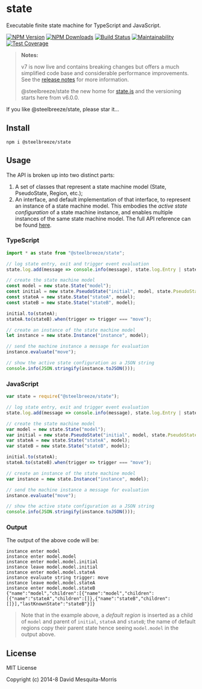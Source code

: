 # state
Executable finite state machine for TypeScript and JavaScript.

[![NPM Version][npm-image]][npm-url]
[![NPM Downloads][downloads-image]][npm-url]
[![Build Status](https://travis-ci.org/steelbreeze/state.svg?branch=master)](https://travis-ci.org/steelbreeze/state)
[![Maintainability](https://api.codeclimate.com/v1/badges/ba16b2f2be9016842326/maintainability)](https://codeclimate.com/github/steelbreeze/state/maintainability)
[![Test Coverage](https://api.codeclimate.com/v1/badges/ba16b2f2be9016842326/test_coverage)](https://codeclimate.com/github/steelbreeze/state/test_coverage)

> **Notes:**
>
>v7 is now live and contains breaking changes but offers a much simplified code base and considerable performance improvements. See the [release notes](RELEASES.md) for more information.
>
>@steelbreeze/state the new home for [state.js](https://github.com/steelbreeze/state.js) and the versioning starts here from v6.0.0.

If you like @steelbreeze/state, please star it...

## Install
```shell
npm i @steelbreeze/state
```

## Usage
The API is broken up into two distinct parts:
1. A set of classes that represent a state machine model (State, PseudoState, Region, etc.);
2. An interface, and default implementation of that interface, to represent an instance of a state machine model. This embodies the *active state configuration* of a state machine instance, and enables multiple instances of the same state machine model.
The full API reference can be found [here](https://steelbreeze.net/state/api/v7).

### TypeScript
```typescript
import * as state from "@steelbreeze/state";

// log state entry, exit and trigger event evaluation
state.log.add(message => console.info(message), state.log.Entry | state.log.Exit | state.log.Evaluate);

// create the state machine model
const model = new state.State("model");
const initial = new state.PseudoState("initial", model, state.PseudoStateKind.Initial);
const stateA = new state.State("stateA", model);
const stateB = new state.State("stateB", model);

initial.to(stateA);
stateA.to(stateB).when(trigger => trigger === "move");

// create an instance of the state machine model
let instance = new state.Instance("instance", model);

// send the machine instance a message for evaluation
instance.evaluate("move");

// show the active state configuration as a JSON string
console.info(JSON.stringify(instance.toJSON()));
```
### JavaScript
```javascript
var state = require("@steelbreeze/state");

// log state entry, exit and trigger event evaluation
state.log.add(message => console.info(message), state.log.Entry | state.log.Exit | state.log.Evaluate);

// create the state machine model
var model = new state.State("model");
var initial = new state.PseudoState("initial", model, state.PseudoStateKind.Initial);
var stateA = new state.State("stateA", model);
var stateB = new state.State("stateB", model);

initial.to(stateA);
stateA.to(stateB).when(trigger => trigger === "move");

// create an instance of the state machine model
var instance = new state.Instance("instance", model);

// send the machine instance a message for evaluation
instance.evaluate("move");

// show the active state configuration as a JSON string
console.info(JSON.stringify(instance.toJSON()));
```
### Output
The output of the above code will be:
```shell
instance enter model
instance enter model.model
instance enter model.model.initial
instance leave model.model.initial
instance enter model.model.stateA
instance evaluate string trigger: move
instance leave model.model.stateA
instance enter model.model.stateB
{"name":"model","children":[{"name":"model","children":[{"name":"stateA","children":[]},{"name":"stateB","children":[]}],"lastKnownState":"stateB"}]}
```
> Note that in the example above, a *default region* is inserted as a child of ```model``` and parent of ```initial```, ```stateA``` and ```stateB```; the name of default regions copy their parent state hence seeing ```model.model``` in the output above. 
## License
MIT License

Copyright (c) 2014-8 David Mesquita-Morris

[npm-image]: https://img.shields.io/npm/v/@steelbreeze/state.svg
[npm-url]:       https://www.npmjs.com/package/@steelbreeze/state
[downloads-image]: https://img.shields.io/npm/dm/@steelbreeze/state.svg
